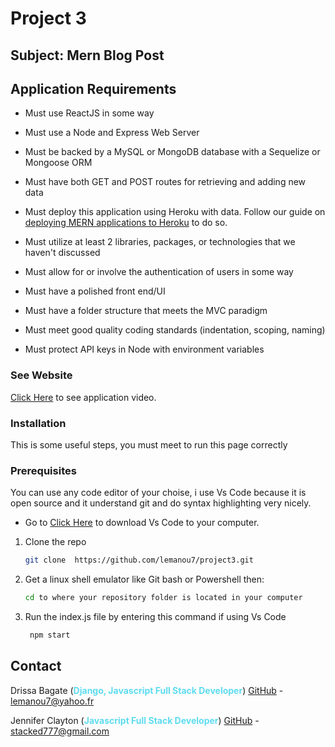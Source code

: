 # Project 3 

## Subject: Mern Blog Post

## Application Requirements

* Must use ReactJS in some way

* Must use a Node and Express Web Server

* Must be backed by a MySQL or MongoDB database with a Sequelize or Mongoose ORM

* Must have both GET and POST routes for retrieving and adding new data

* Must deploy this application using Heroku with data. Follow our guide on [deploying MERN applications to Heroku](../04-Important/MERNHerokuDeploy.md) to do so.

* Must utilize at least 2 libraries, packages, or technologies that we haven't discussed

* Must allow for or involve the authentication of users in some way

* Must have a polished front end/UI

* Must have a folder structure that meets the MVC paradigm

* Must meet good quality coding standards (indentation, scoping, naming)

* Must protect API keys in Node with environment variables


### See Website
[Click Here](https://project3blogpost.herokuapp.com/) to see application video.


### Installation


<!-- GETTING STARTED -->

This is some useful steps, you must meet to run this page correctly 

### Prerequisites
You can use any code editor of your choise, i use Vs Code because it is open source and it understand git and do syntax highlighting very nicely.

* Go to
  [Click Here](https://code.visualstudio.com/download) to download Vs Code to your computer.
  
1. Clone the repo
   ```sh
   git clone  https://github.com/lemanou7/project3.git
   ```
2. Get a linux shell emulator like Git bash or Powershell then:
    ```sh
    cd to where your repository folder is located in your computer


3. Run the index.js file by entering this command if using Vs Code
   ```sh
    npm start
   ```
   

## Contact

Drissa Bagate (<span style="color:#5ddcf0">**Django, Javascript Full Stack Developer**</span>) [GitHub](https://github.com/lemanou7) - lemanou7@yahoo.fr

Jennifer Clayton (<span style="color:#5ddcf0">**Javascript Full Stack Developer**</span>) [GitHub](https://github.com/Jennylc7) - stacked777@gmail.com




